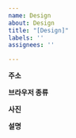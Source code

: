 ```yaml
---
name: Design
about: Design
title: "[Design]"
labels: ''
assignees: ''

---
```


**주소**

**브라우저 종류**

**사진**

**설명**
